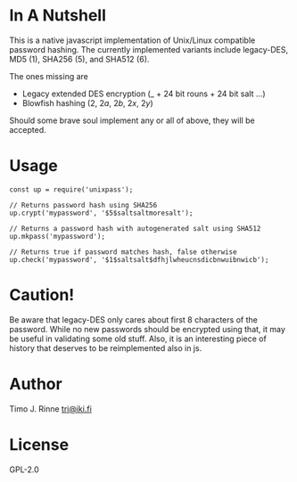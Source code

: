In A Nutshell
=============

This is a native javascript implementation of Unix/Linux compatible
password hashing. The currently implemented variants include
legacy-DES, MD5 ($1$), SHA256 ($5$), and SHA512 ($6$).

The ones missing are
  - Legacy extended DES encryption (_ + 24 bit rouns + 24 bit salt ...)
  - Blowfish hashing ($2$, $2a$, $2b$, $2x$, $2y$)

Should some brave soul implement any or all of above, they will be accepted.

Usage
=====

```
const up = require('unixpass');

// Returns password hash using SHA256
up.crypt('mypassword', '$5$saltsaltmoresalt');

// Returns a password hash with autogenerated salt using SHA512
up.mkpass('mypassword');

// Returns true if password matches hash, false otherwise
up.check('mypassword', '$1$saltsalt$dfhjlwheucnsdicbnwuibnwicb');

```

Caution!
========

Be aware that legacy-DES only cares about first 8 characters of the
password. While no new passwords should be encrypted using that, it
may be useful in validating some old stuff. Also, it is an interesting
piece of history that deserves to be reimplemented also in js.


Author
======

Timo J. Rinne <tri@iki.fi>


License
=======

GPL-2.0
